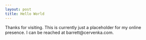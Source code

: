 ```yaml
---
layout: post
title: Hello World
---
```


Thanks for visiting. This is currently just a placeholder for my online presence. I can be reached at &#98;&#97;&#114;&#114;&#101;&#116;&#116;&#64;&#99;&#101;&#114;&#118;&#101;&#110;&#107;&#97;&#46;&#99;&#111;&#109;.
